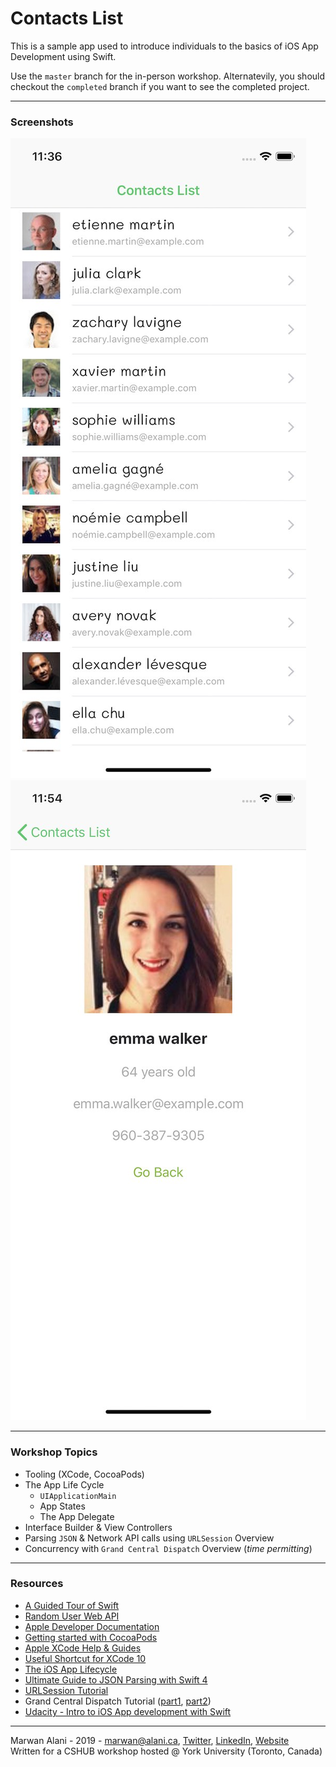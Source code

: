 #  Contacts List
This is a sample app used to introduce individuals to the basics of iOS App Development using Swift.
  
Use the `master` branch for the in-person workshop. Alternatevily, you should checkout the `completed` branch if you want to see the completed project.

-----
### Screenshots
![Main Screen](Screenshots/main_screen.jpg "Main Screen")
![User Details Screen](Screenshots/details_screen.jpg "User Details Screen")

-----
### Workshop Topics
- Tooling (XCode, CocoaPods)
- The App Life Cycle
  - `UIApplicationMain`
  - App States
  - The App Delegate
- Interface Builder & View Controllers
- Parsing `JSON` & Network API calls using `URLSession` Overview
- Concurrency with `Grand Central Dispatch` Overview (_time permitting_) 
  
-----
### Resources
- [A Guided Tour of Swift](https://docs.swift.org/swift-book/GuidedTour/GuidedTour.html)
- [Random User Web API](https://randomuser.me/)
- [Apple Developer Documentation](https://developer.apple.com/documentation/)
- [Getting started with CocoaPods](https://guides.cocoapods.org/using/getting-started.html)
- [Apple XCode Help & Guides](https://help.apple.com/xcode/mac/current/)
- [Useful Shortcut for XCode 10](https://github.com/roblack/xCodeShortcuts)
- [The iOS App Lifecycle](https://developer.apple.com/library/archive/documentation/iPhone/Conceptual/iPhoneOSProgrammingGuide/TheAppLifeCycle/TheAppLifeCycle.html)
- [Ultimate Guide to JSON Parsing with Swift 4](https://benscheirman.com/2017/06/swift-json/)
- [URLSession Tutorial](https://www.raywenderlich.com/567-urlsession-tutorial-getting-started)
- Grand Central Dispatch Tutorial ([part1](https://www.raywenderlich.com/5370-grand-central-dispatch-tutorial-for-swift-4-part-1-2), [part2](https://www.raywenderlich.com/5371-grand-central-dispatch-tutorial-for-swift-4-part-2-2))
- [Udacity - Intro to iOS App development with Swift](https://www.udacity.com/course/intro-to-ios-app-development-with-swift--ud585)

-----
Marwan Alani - 2019 - [marwan@alani.ca](mailto:marwan@alani.ca), [Twitter](https://twitter.com/marwanalany), [LinkedIn](https://www.linkedin.com/in/marwanalani/), [Website](https://alani.ca)  
Written for a CSHUB workshop hosted @ York University (Toronto, Canada)
